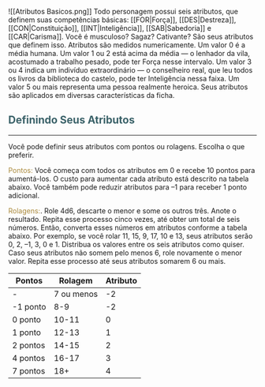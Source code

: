 ![[Atributos Basicos.png]]
Todo personagem possui seis atributos, que definem suas competências básicas: [[FOR|Força]],   [[DES|Destreza]], [[CON‎|Constituição]],  [[INT|Inteligência]],  [[SAB|Sabedoria]] e [[CAR|Carisma]]. Você é musculoso? Sagaz? Cativante? São seus atributos que definem isso.
Atributos são medidos numericamente. Um valor 0 é a média humana. Um valor 1 ou 2 está acima da média — o lenhador da vila, acostumado a trabalho pesado, pode ter Força nesse intervalo. Um valor 3 ou 4 indica um indivíduo extraordinário — o conselheiro real, que leu todos os livros da biblioteca do castelo, pode ter Inteligência nessa faixa. Um valor 5 ou mais representa uma pessoa realmente heroica. Seus atributos são aplicados em diversas características da ficha. 

## <span style="color:rgb(59, 98, 105)">Definindo Seus Atributos</span>
----
Você pode definir seus atributos com pontos ou rolagens. Escolha o que preferir.

<span style="color:rgb(170, 137, 59)">Pontos:</span>  Você começa com todos os atributos em 0 e recebe 10 pontos para aumentá-los. O custo para aumentar cada atributo está descrito na tabela abaixo. Você também pode reduzir atributos para –1 para receber 1 ponto adicional.

<span style="color:rgb(170, 137, 59)">Rolagens:</span>. Role 4d6, descarte o menor e some os outros três. Anote o resultado. Repita esse processo cinco vezes, até obter um total de seis números. Então, converta esses números em atributos conforme a tabela abaixo. Por exemplo, se você rolar 11, 15, 9, 17, 10 e 13, seus atributos serão 0, 2, –1, 3, 0 e 1. Distribua os valores entre os seis atributos como quiser. Caso seus atributos não somem pelo menos 6, role novamente o menor valor. Repita esse processo até seus atributos somarem 6 ou mais.

| Pontos   | Rolagem    | Atributo |
| -------- | ---------- | -------- |
| -        | 7 ou menos | -2       |
| -1 ponto | 8-9        | -2       |
| 0 ponto  | 10-11      | 0        |
| 1 ponto  | 12-13      | 1        |
| 2 pontos | 14-15      | 2        |
| 4 pontos | 16-17      | 3        |
| 7 pontos | 18+        | 4        |
